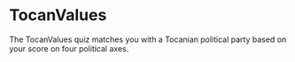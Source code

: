 # TocanValues
The TocanValues quiz matches you with a Tocanian political party based on your score on four political axes.
